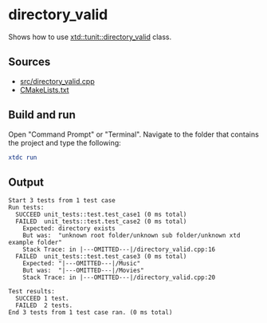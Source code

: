 # directory_valid

Shows how to use [xtd::tunit::directory_valid](https://gammasoft71.github.io/xtd/reference_guides/latest/classxtd_1_1tunit_1_1directory__valid.html) class.

## Sources

* [src/directory_valid.cpp](src/directory_valid.cpp)
* [CMakeLists.txt](CMakeLists.txt)

## Build and run

Open "Command Prompt" or "Terminal". Navigate to the folder that contains the project and type the following:

```cmake
xtdc run
```

## Output

```
Start 3 tests from 1 test case
Run tests:
  SUCCEED unit_tests::test.test_case1 (0 ms total)
  FAILED  unit_tests::test.test_case2 (0 ms total)
    Expected: directory exists
    But was:  "unknown root folder/unknown sub folder/unknown xtd example folder"
    Stack Trace: in |---OMITTED---|/directory_valid.cpp:16
  FAILED  unit_tests::test.test_case3 (0 ms total)
    Expected: "|---OMITTED---|/Music"
    But was:  "|---OMITTED---|/Movies"
    Stack Trace: in |---OMITTED---|/directory_valid.cpp:20

Test results:
  SUCCEED 1 test.
  FAILED  2 tests.
End 3 tests from 1 test case ran. (0 ms total)
```
